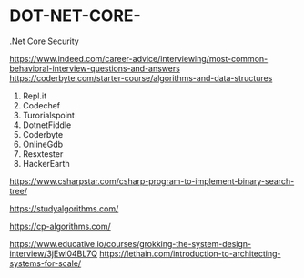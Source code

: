 # DOT-NET-CORE-
.Net Core Security

https://www.indeed.com/career-advice/interviewing/most-common-behavioral-interview-questions-and-answers
https://coderbyte.com/starter-course/algorithms-and-data-structures
1. Repl.it
2. Codechef
3. Turorialspoint
4. DotnetFiddle
5. Coderbyte
6. OnlineGdb
7. Resxtester
8. HackerEarth


https://www.csharpstar.com/csharp-program-to-implement-binary-search-tree/

https://studyalgorithms.com/

https://cp-algorithms.com/

https://www.educative.io/courses/grokking-the-system-design-interview/3jEwl04BL7Q
https://lethain.com/introduction-to-architecting-systems-for-scale/
